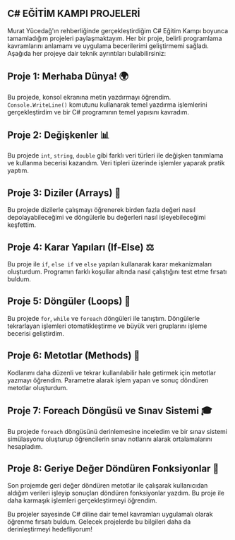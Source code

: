 ﻿## C# EĞİTİM KAMPI PROJELERİ


Murat Yücedağ'ın rehberliğinde gerçekleştirdiğim C# Eğitim Kampı boyunca tamamladığım projeleri paylaşmaktayım. Her bir proje, belirli programlama kavramlarını anlamamı ve uygulama becerilerimi geliştirmemi sağladı. Aşağıda her projeye dair teknik ayrıntıları bulabilirsiniz:

## Proje 1: Merhaba Dünya! 🌍
Bu projede, konsol ekranına metin yazdırmayı öğrendim. `Console.WriteLine()` komutunu kullanarak temel yazdırma işlemlerini gerçekleştirdim ve bir C# programının temel yapısını kavradım.

## Proje 2: Değişkenler 📊
Bu projede `int`, `string`, `double` gibi farklı veri türleri ile değişken tanımlama ve kullanma becerisi kazandım. Veri tipleri üzerinde işlemler yaparak pratik yaptım.

## Proje 3: Diziler (Arrays) 🧩
Bu projede dizilerle çalışmayı öğrenerek birden fazla değeri nasıl depolayabileceğimi ve döngülerle bu değerleri nasıl işleyebileceğimi keşfettim.

## Proje 4: Karar Yapıları (If-Else) ⚖️
Bu proje ile `if`, `else if` ve `else` yapıları kullanarak karar mekanizmaları oluşturdum. Programın farklı koşullar altında nasıl çalıştığını test etme fırsatı buldum.

## Proje 5: Döngüler (Loops) 🔄
Bu projede `for`, `while` ve `foreach` döngüleri ile tanıştım. Döngülerle tekrarlayan işlemleri otomatikleştirme ve büyük veri gruplarını işleme becerisi geliştirdim.

## Proje 6: Metotlar (Methods) 🔧
Kodlarımı daha düzenli ve tekrar kullanılabilir hale getirmek için metotlar yazmayı öğrendim. Parametre alarak işlem yapan ve sonuç döndüren metotlar oluşturdum.

## Proje 7: Foreach Döngüsü ve Sınav Sistemi 🎓
Bu projede `foreach` döngüsünü derinlemesine inceledim ve bir sınav sistemi simülasyonu oluşturup öğrencilerin sınav notlarını alarak ortalamalarını hesapladım.

## Proje 8: Geriye Değer Döndüren Fonksiyonlar 🥇
Son projemde geri değer döndüren metotlar ile çalışarak kullanıcıdan aldığım verileri işleyip sonuçları döndüren fonksiyonlar yazdım. Bu proje ile daha karmaşık işlemleri gerçekleştirmeyi öğrendim.

Bu projeler sayesinde C# diline dair temel kavramları uygulamalı olarak öğrenme fırsatı buldum. Gelecek projelerde bu bilgileri daha da derinleştirmeyi hedefliyorum!
